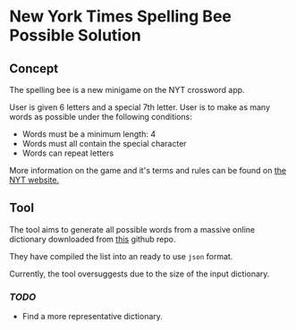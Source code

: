# New York Times Spelling Bee Possible Solution

## Concept

The spelling bee is a new minigame on the NYT crossword app.

User is given 6 letters and a special 7th letter. User is to make as many words as possible under the following conditions:

* Words must be a minimum length: 4
* Words must all contain the special character
* Words can repeat letters

More information on the game and it's terms and rules can be found on [the NYT website.](https://www.nytimes.com/2021/07/26/crosswords/spelling-bee-forum-introduction.html)

## Tool

The tool aims to generate all possible words from a massive online dictionary downloaded from [this](https://github.com/dwyl/english-words) github repo.

They have compiled the list into an ready to use `json` format.

Currently, the tool oversuggests due to the size of the input dictionary.

### _TODO_

* Find a more representative dictionary.